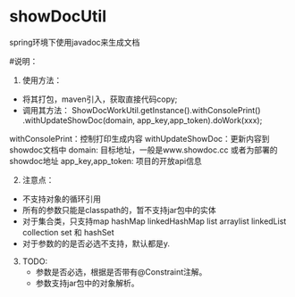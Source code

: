 # showDocUtil
spring环境下使用javadoc来生成文档


#说明：
1. 使用方法：
 - 将其打包，maven引入，获取直接代码copy;
 - 调用其方法：
 ShowDocWorkUtil.getInstance().withConsolePrint()
 .withUpdateShowDoc(domain, app_key,app_token).doWork(xxx);
 
 withConsolePrint：控制打印生成内容
 withUpdateShowDoc：更新内容到showdoc文档中
 domain: 目标地址，一般是www.showdoc.cc 或者为部署的showdoc地址
 app_key,app_token: 项目的开放api信息
 
 
2. 注意点：
 - 不支持对象的循环引用
 - 所有的参数只能是classpath的，暂不支持jar包中的实体
 - 对于集合类，只支持map hashMap linkedHashMap list arraylist linkedList collection  set 和 hashSet
 - 对于参数的的是否必选不支持，默认都是y.
 
3. TODO:
   - 参数是否必选，根据是否带有@Constraint注解。
   - 参数支持jar包中的对象解析。
   
